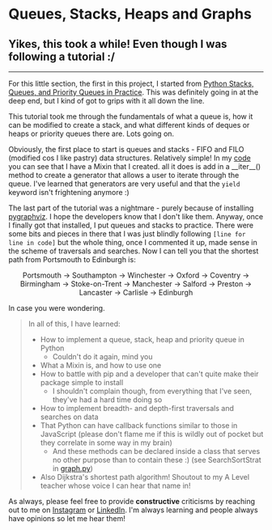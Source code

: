# Queues, Stacks, Heaps and Graphs
## Yikes, this took a while! Even though I was following a tutorial :/
---
For this little section, the first in this project, I started from [Python Stacks, Queues, and Priority Queues in Practice](realpython.com/queues-in-python). This was definitely going in at the deep end, but I kind of got to grips with it all down the line.

This tutorial took me through the fundamentals of what a queue is, how it can be modified to create a stack, and what different kinds of deques or heaps or priority queues there are. Lots going on.

Obviously, the first place to start is queues and stacks - FIFO and FILO (modified cos I like pastry) data structures. Relatively simple! In my [code](https://github.com/willspencer171/python_roadmap/tree/master/Data%20Structures/queues.py) you can see that I have a Mixin that I created. all it does is add in a \_\_iter\_\_() method to create a generator that allows a user to iterate through the queue. I've learned that generators are very useful and that the `yield` keyword isn't frightening anymore :)

The last part of the tutorial was a nightmare - purely because of installing [pygraphviz](https://pygraphviz.github.io). I hope the developers know that I don't like them. Anyway, once I finally got that installed, I put queues and stacks to practice. There were some bits and pieces in there that I was just blindly following `[line for line in code]` but the whole thing, once I commented it up, made sense in the scheme of traversals and searches. Now I can tell you that the shortest path from Portsmouth to Edinburgh is:
<center>Portsmouth → Southampton → Winchester → Oxford → Coventry → Birmingham → Stoke-on-Trent → Manchester → Salford → Preston → Lancaster → Carlisle → Edinburgh
</center> 

In case you were wondering.

>In all of this, I have learned:
> - How to implement a queue, stack, heap and priority queue in Python
>   - Couldn't do it again, mind you
> - What a Mixin is, and how to use one
> - How to battle with pip and a developer that can't quite make their package simple to install
>   - I shouldn't complain though, from everything that I've seen, they've had a hard time doing so
> - How to implement breadth- and depth-first traversals and searches on data
> - That Python can have callback functions similar to those in JavaScript (please don't flame me if this is wildly out of pocket but they correlate in some way in my brain)
>   - And these methods can be declared inside a class that serves no other purpose than to contain these :) (see SearchSortStrat in [graph.py](https://github.com/willspencer171/python_roadmap/tree/master/Data%20Structures/graph.py))
> - Also Dijkstra's shortest path algorithm! Shoutout to my A Level teacher whose voice I can hear that name in!

As always, please feel free to provide **constructive** criticisms by reaching out to me on [Instagram](https://www.instagram.com/will_spencer171) or [LinkedIn](https://www.linkedin.com/in/willspencer171). I'm always learning and people always have opinions so let me hear them!